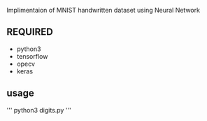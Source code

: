 Implimentaion of MNIST handwritten dataset using Neural Network


## REQUIRED
* python3
* tensorflow
* opecv
* keras

## usage 
''' 
python3 digits.py
'''
